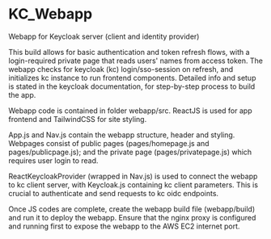 # KC_Webapp
Webapp for Keycloak server (client and identity provider)

This build allows for basic authentication and token refresh flows, with a login-required private page that reads users' names from access token. The webapp checks for keycloak (kc) login/sso-session on refresh, and initializes kc instance to run frontend components.
Detailed info and setup is stated in the keycloak documentation, for step-by-step process to build the app.

Webapp code is contained in folder webapp/src. ReactJS is used for app frontend and TailwindCSS for site styling. 

App.js and Nav.js contain the webapp structure, header and styling. Webpages consist of public pages (pages/homepage.js and pages/publicpage.js); and the private page (pages/privatepage.js) which requires user login to read.

ReactKeycloakProvider (wrapped in Nav.js) is used to connect the webapp to kc client server, with Keycloak.js containing kc client parameters. This is crucial to authenticate and send requests to kc oidc endpoints.

Once JS codes are complete, create the webapp build file (webapp/build) and run it to deploy the webapp. Ensure that the nginx proxy is configured and running first to expose the webapp to the AWS EC2 internet port.
